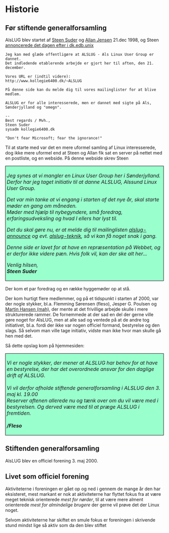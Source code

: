 # Historie

## Før stiftende generalforsamling

AlsLUG blev startet af [Steen Suder](https://www.linkedin.com/in/steensuder)
og [Allan Jensen](https://www.linkedin.com/in/jensendk") 21.dec 1998, og
Steen [annoncerede det dagen efter i dk.edb.unix](https://groups.google.com/g/dk.edb.unix/c/ttpONWjdlME/m/SrWhu1JBYN8J)

~~~~~~~~~
Jeg kan med glæde offentligøre at ALSLUG - Als Linux User Group er
dannet.
Det indledende etablerende arbejde er gjort her til aften, den 21.
december.

Vores URL er (indtil videre):
http://www.kollegie6400.dk/~ALSLUG

På denne side kan du melde dig til vores mailinglister for at blive
medlem.

ALSLUG er for alle interesserede, men er dannet med sigte på Als,
Sønderjylland og "omegn".

-- 
Best regards / Mvh.,
Steen Suder
sysadm kollegie6400.dk

"Don't fear Microsoft; fear the ignorance!"
~~~~~~~~~

Til at starte med var det en mere uformel samling af Linux interesserede, dog ikke mere uformel 
end at Steen og Allan fik sat en server på nettet med en postliste, og en webside.
På denne webside skrev Steen

<table cols="1" nosave="" width="80%" bgcolor="#99FFCC" cellpadding="4" cellspacing="0">
	<tr>
		<td width="100%" valign="top" style="border: 1px solid #000000; padding: 0.1cm">
			<cite>
				<p>Jeg synes at vi mangler en Linux User Group her i Sønderjylland. Derfor har jeg taget initiativ til at danne ALSLUG, Alssund Linux User Group.</p>
				<p>Det var min tanke at vi engang i starten af det nye år, skal starte møder en gang om måneden.<br>
					Møder med hjælp til nybegyndere, små foredrag, erfaringsudveksling og hvad I ellers har lyst til.</p>
				<p>Det du skal gøre nu, er at melde dig til mailinglisten <span style="text-decoration: underline;">alslug-announce</span> og evt. <span style="text-decoration: underline;">alslug-teknik</span>, så vi kan få noget snak i gang.</p>
				<p>Denne side er lavet for at have en repræsentation på Webbet, og er derfor ikke videre pæn. Hvis folk vil, kan der ske alt her...</p>
				<p>Venlig hilsen,<br>
					<b>Steen Suder</b> 
				</p>
			</cite>
		</td>
	</tr>
</table>

Der kom et par foredrag og en række hyggemøder op at stå.

Der kom hurtigt flere medlemmer, og på et tidspunkt i starten af 2000, var der nogle stykker,
bl.a. Flemming Sørensen (fleso), Jesper G. Poulsen og
[Martin Hansen (mah)](https://www.linkedin.com/in/martinOtzen), der mente at det 
frivillige arbejde skulle i mere strukturerede rammer. De fornemmede at der sad en del der 
gerne ville gøre noget for AlsLUG, men at alle sad og ventede på at de andre tog initiativet, 
bl.a. fordi der ikke var nogen officiel formand, bestyrelse og den slags. Så selvom man ville 
tage initiativ, vidste man ikke hvor man skulle gå hen med det.

Så dette opslag kom på hjemmesiden:

<table cols="1" nosave="" width="80%" bgcolor="#99FFCC" cellpadding="4" cellspacing="0">
	<tr>
		<td width="100%" valign="top" style="border: 1px solid #000000; padding: 0.1cm">
			<cite>
				<p>Vi er nogle stykker, der mener at ALSLUG har behov for at have en bestyrelse, der har det overordnede ansvar for den daglige drift af ALSLUG. <br><br>Vi vil derfor afholde stiftende generalforsamling i ALSLUG den 3. maj kl. 19.00<br>Reserver aftenen allerede nu og tænk over om du vil være med i bestyrelsen. Og derved være med til at præge ALSLUG i fremtiden. <br>
					<br>
					<b>/Fleso</b>
				</p>
			</cite>
		</td>
	</tr>
</table>

## Stiftenden generalforsamling
AlsLUG blev en officiel forening 3. maj 2000.

## Livet som officiel forening

Aktiviteterne i foreningen er gået op og ned i gennem de mange år den har eksisteret, mest markant er nok
at aktiviteterne har flyttet fokus fra at være meget teknisk orienterede <i>mest for nørder</i>, til 
at være mere alment orienterede <i>mest for almindelige brugere</i> der gerne vil prøve det der Linux noget.

Selvom  aktiviteterne har skiftet en smule fokus er foreningen i skrivende stund mindst lige så aktiv som
da den blev stiftet

